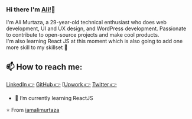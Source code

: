 <!--
**iamalimurtaza/iamalimurtaza** is a ✨ _special_ ✨ repository because its `README.md` (this file) appears on your GitHub profile.

Here are some ideas to get you started:

- 🔭 I’m currently working on ...
- 🌱 I’m currently learning ...
- 👯 I’m looking to collaborate on ...
- 🤔 I’m looking for help with ...
- 💬 Ask me about ...
- 📫 How to reach me: ...
- 😄 Pronouns: ...
- ⚡ Fun fact: ...
-->

### Hi there I'm [Ali!](https://www.upwork.com/freelancers/~012ab6fd670f164d79)👋
I'm Ali Murtaza, a 29-year-old technical enthusiast who does web development, UI and UX design, and WordPress development. Passionate to contribute to open-source projects and make cool products.<br>
I'm also learning React JS at this moment which is also going to add one more skill to my skillset 🚀
## 📫 How to reach me: 
[LinkedIn 👉](https://www.linkedin.com/in/ali-murtaza-5944a915b/)
[GitHub 👉](https://github.com/iamalimurtaza)
[[Upwork 👉](https://www.upwork.com/freelancers/~012ab6fd670f164d79)
[Twitter 👉](https://twitter.com/iamalimurtazaa)

- 🌱 I’m currently learning ReactJS

⭐️ From [iamalimurtaza](https://github.com/iamalimurtaza)
